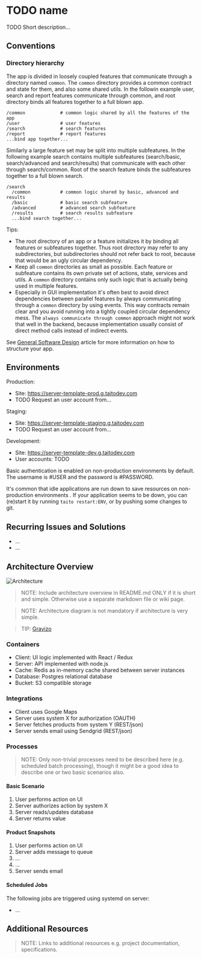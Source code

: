 # TODO name

TODO Short description...

## Conventions

### Directory hierarchy

The app is divided in loosely coupled features that communicate through a directory named `common`. The `common` directory provides a common contract and state for them, and also some shared utils. In the followin example user, search and report features communicate through common, and root directory binds all features together to a full blown app.

    /common             # common logic shared by all the features of the app
    /user               # user features
    /search             # search features
    /report             # report features
    ...bind app together...

Similarly a large feature set may be split into multiple subfeatures. In the following example search contains multiple subfeatures (search/basic, search/advanced and search/results) that communicate with each other through search/common. Root of the search feature binds the subfeatures together to a full blown search.

    /search
      /common           # common logic shared by basic, advanced and results
      /basic            # basic search subfeature
      /advanced         # advanced search subfeature
      /results          # search results subfeature
      ...bind search together...

Tips:
* The root directory of an app or a feature initializes it by binding all features or subfeatures together. Thus root directory may refer to any subdirectories, but subdirectories should not refer back to root, because that would be an ugly circular dependency.
* Keep all `common` directories as small as possible. Each feature or subfeature contains its own private set of actions, state, services and utils. A `common` directory contains only such logic that is actually being used in multiple features.
* Especially in GUI implementation it's often best to avoid direct dependencies between parallel features by always communicating through a `common` directory by using events. This way contracts remain clear and you avoid running into a tightly coupled circular dependency mess. The `always communicate through common` approach might not work that well in the backend, because implementation usually consist of direct method calls instead of indirect events.

See [General Software Design](https://github.com/TaitoUnited/taito/wiki/General-Software-Design) article for more information on how to structure your app.

## Environments

Production:

* Site: https://server-template-prod.g.taitodev.com
* TODO Request an user account from...

Staging:

* Site: https://server-template-staging.g.taitodev.com
* TODO Request an user account from...

Development:

* Site: https://server-template-dev.g.taitodev.com
* User accounts: TODO

Basic authentication is enabled on non-production environments by default. The username is #USER and the password is #PASSWORD.

It's common that idle applications are run down to save resources on non-production environments . If your application seems to be down, you can (re)start it by running `taito restart:ENV`, or by pushing some changes to git.

## Recurring Issues and Solutions

* ...
* ...


## Architecture Overview

![Architecture](http://static3.creately.com/blog/wp-content/uploads/2012/07/AWS-architecture-basic.png)

> NOTE: Include architecture overview in README.md ONLY if it is short and simple. Otherwise use a separate markdown file or wiki page.

> NOTE: Architecture diagram is not mandatory if architecture is very simple.

> TIP: [Gravizo](www.gravizo.com)

### Containers

* Client: UI logic implemented with React / Redux
* Server: API implemented with node.js
* Cache: Redis as in-memory cache shared between server instances
* Database: Postgres relational database
* Bucket: S3 compatible storage

### Integrations

* Client uses Google Maps
* Server uses system X for authorization (OAUTH)
* Server fetches products from system Y (REST/json)
* Server sends email using Sendgrid (REST/json)

### Processes

> NOTE: Only non-trivial processes need to be described here (e.g. scheduled batch processing), though it might be a good idea to describe one or two basic scenarios also.

#### Basic Scenario

1. User performs action on UI
2. Server authorizes action by system X
3. Server reads/updates database
4. Server returns value

#### Product Snapshots

1. User performs action on UI
2. Server adds message to queue
5. ...
6. ...
7. Server sends email

#### Scheduled Jobs

The following jobs are triggered using systemd on server:
* ...

## Additional Resources

> NOTE: Links to additional resources e.g. project documentation, specifications.
